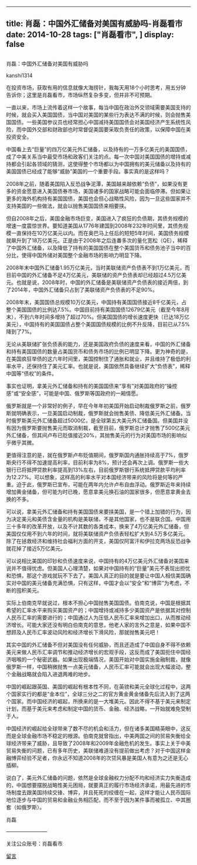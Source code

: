 
---
title:  肖磊：中国外汇储备对美国有威胁吗-肖磊看市
date: 2014-10-28
tags: ["肖磊看市", ]
display: false
---


## 



肖磊：中国外汇储备对美国有威胁吗




kanshi1314




在投资市场，获取有用的信息就像大海捞针，我每天用18个小时思考，用五分钟告诉你；这里是肖磊看市，市场纵然复杂多变，但并非不可预期。




一直以来，市场上流传着这样一个故事，每当中国在政治外交领域需要美国支持的时候，就会买入美国国债，当中国对美国的某些行为表达不满的时候，则会抛售美国国债。一些美国参议员也经常担心中国减持美国国债会对美国经济产生系统性风险，而中国外交部和财政部也时常督促美国要采取负责任的政策，以保障中国在美投资安全。

中国看上去“巨量”的四万亿美元外汇储备，以及持有的一万多亿美元的美国国债，成了中美关系当中最受市场和政客们关注的点。每一次中国对美国国债的增持或减持都会引起各领域的猜测，这使得整个市场都以为中国拥有的美元储备以及持有的美国国债已经成了能够“威胁”美国的一个重要手段。事实真的是这样吗？

2008年之前，随着美国陷入反恐战争泥潭，美国越来越依赖“负债”，如果没有更多的资金愿意进入美国债券市场，美国诸多的国家战略可能会面临停滞。但如果让更多的海外机构持有美国国债，美国也会但心战略性风险，因为一旦这些国家并不支持美国的一些做法，就会以抛售美国国债来相要挟。

但自2008年之后，美国金融市场巨变，美国进入了疯狂的负债期，其债务规模的增速一度震惊世界。要知道美国从1776年建国到2008年232年时间里，其债务规模一直保持在10万亿美元以内。而在奥巴马上任后的短短5年时间，美国债务规模就飙升到了18万亿美元。正是由于2008年之后连番多次的量化宽松（QE），稀释了中国外汇储备，以及降低了持有的美国国债在整个美国货币和债务池子当中的百分比，使得中国外储对美国整个金融市场的影响力明显下降。

2008年末中国外汇储备1.95万亿美元，当时美联储资产负债表不到1万亿美元，而目前中国的外汇储备不足4万亿美元，美联储的资产负债表却已经超过4.5万亿美元。也就是说，2008年时，中国的外汇储备是美联储资产负债表的接近两倍，到了2014年，中国外汇储备只占到了美联储资产负债表的不足90%。

2008年末，美国国债总规模10万亿美元，中国持有美国国债接近8千亿美元，占整个美国国债的比例达7.5%。中国目前持有美国国债12679亿美元（截至今年8月末），不到六年时间多增持了超过70%。但美国国债的增长速度更快（已达18万亿美元），中国持有的美国国债占整个美国国债规模的比例不升反降，目前已从7.5%降到了7%。

无论从美联储扩张负债表的能力，还是美国政府负债的速度来看，中国的外汇储备和持有美国国债的数量占美国货币和债务市场的比例已明显下降。更为神奇的是，在美国疯狂举债的这六年时间里，美国控制住了通胀和就业，并且维持了极低的利率水平，还保持住了美元汇率。也就是说，美国依然具备继续扩大“负债表”，稀释中国等“债权”的条件。

事实也证明，拿美元外汇储备和持有的美国国债来“享有”对美国政府的“操控感”或“安全感”，可能是中国、俄罗斯等国政府的一厢情愿。

俄罗斯就是一个非常好的例子，早在今年年初美国开始启动制裁俄罗斯之前，俄罗斯就明确表示，一旦美国启动制裁，俄罗斯就会抛售美债、降低美元外汇储备。当时俄罗斯美元外汇储备超过5000亿，是全球第五大美元外汇储备国。但美国并没有因为俄罗斯要抛售美元而取消制裁，截至目前，俄罗斯总计才抛售了500亿美元外汇储备，但其间卢布已贬值接近20%，其抛售美元的行为对美国市场的影响似乎微乎其微。

更值得注意的是，就在俄罗斯卢布贬值期间，俄罗斯国内通胀持续高于7%，俄罗斯央行不得不加速提高利率，目前利率为8%，预计还会再次上调。俄罗斯一些大银行已将抵押贷款利率提高到13%左右，目前俄罗斯银行系统抵押贷款平均利率为12.27%。可以想象，这样高的利率水平对本国经济带来的风险将是何等的严重。迫于此，俄罗斯已宣布，可能在两年内允许卢布自由浮动。俄罗斯近年来持续增加黄金储备，但可能为时已晚，愿意拿美元换石油的国家很多，但愿意拿黄金去换的不多。

可以说，拿美元外汇储备和持有美国国债来要挟美国，是一个错上加错的行为，因为决定美元和美债含金量的机构是美联储，不是其他国家，也不是联合国。中国用三十多年的改革开放，以及不计其数的各类成本，换来了4万亿美元外汇储备，但美国仅仅用不到六年的时间，就将美联储资产负债表轻松扩大到4.5万多亿美元。除了在拯救经济和维持社会福利方面的开支，美国仅阿富汗和伊拉克两场反恐战争就花掉了接近5万亿美元。

可以说相比美国的印钞和负债速度来说，中国持有的4万亿美元外汇储备对美国来说并不值得忧虑。但美国人心理清楚，如果对中国持有的“巨量”美元不表现出担忧和恐惧，那这个游戏就玩不下去了。美国人真正的目的就是要让中国人相信美国确实对中国的美元储备充满恐惧，只有这样，中国才会以“安全”和“博弈”为考虑，不断的囤积美元。

实际上伯南克早就说过，根本不担心中国抛售美国国债。伯南克说，中国是根据其希望的汇率水平来购买美国资产的；中国增持或减持多少美国资产是依据其对控制人民币汇率的需要进行的；中国通过人为压低人民币汇率来增加出口，从而推动经济增长。可能大家还没有明白伯南克的意思，他老人家的言外之意是，如果中国不想顾及人民币汇率波动风险和经济增长下滑风险，那就抛售美元吧！

其实中国的外汇储备不但对美国没有任何威胁，而且还造成了中国自身不得不依赖美元来做人民币汇率调节和推动经济增长的宏观手段，这反而成了美国扼住中国经济咽喉的一个秘密武器。如果出现极端情况，美国开始对中国实施金融制裁，就像俄罗斯一样，中国稍微抛售一点美元储备，人民币汇率可能就会出现大幅波动，整个金融战略就会陷入进退两难的地步。

中国的崛起跟英国、美国的崛起有根本性不同，在英镑和美元全球化过程中，这两个国家实行的都是“金本位”，全球三分之二的官方黄金黄金储备先后流入到了这两个国家。而中国经济的崛起，所换来的是一大堆美元。因此不得不基于美元来制定计划，而基于美元来考虑和制定中国的货币、金融、经济战略，一开始就难免受制于人。

中国经济的崛起给全球带来了数不尽的机会和活力，但在诸多美国精英眼中，这反而是全球金融市场不稳定的根源。伯南克就曾指出，中美两国之间的贸易失衡给全球经济带来了威胁，且导致了2008年和2009年金融危机的发生。事实上关于中美贸易失衡的问题，已有多年历史，美联储难道没有提前做出考虑？对于中国这样金融博弈经验不足者，你永远不知道2008年的次贷风暴是美国人有意为之还是无心插柳。

说白了，美元外汇储备的问题，依然是全球金融权力分配不均和经济实力失衡造成的，中国想要摆脱战略性美元困局，就要真正的履行市场经济承诺，用最先进的市场制度去跟美国持续交锋、博弈，并且死死的绞缠在一起，这样才能让人民币国际地位逐步与中国的贸易和金融业务相匹配，而不至于因为某件事而被孤立、中其圈套（如俄罗斯）。

肖磊





————————





关注公众账号：肖磊看市











[留言](javascript:;)


